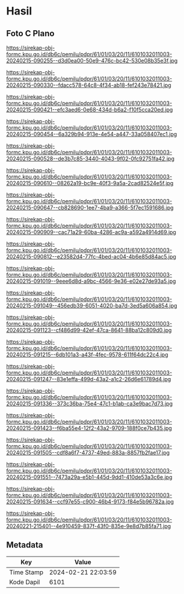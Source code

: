 # Hasil

## Foto C Plano

https://sirekap-obj-formc.kpu.go.id/db6c/pemilu/pdpr/61/01/03/20/11/6101032011003-20240215-090255--d3d0ea00-50e9-476c-bc42-530e08b35e3f.jpg

https://sirekap-obj-formc.kpu.go.id/db6c/pemilu/pdpr/61/01/03/20/11/6101032011003-20240215-090330--fdacc578-64c8-4f34-ab18-fef243e78421.jpg

https://sirekap-obj-formc.kpu.go.id/db6c/pemilu/pdpr/61/01/03/20/11/6101032011003-20240215-090421--efc3aed6-0e68-434d-b6a2-f10f5cca20ed.jpg

https://sirekap-obj-formc.kpu.go.id/db6c/pemilu/pdpr/61/01/03/20/11/6101032011003-20240215-090454--6a329b94-913e-4e54-a447-33a058407ec1.jpg

https://sirekap-obj-formc.kpu.go.id/db6c/pemilu/pdpr/61/01/03/20/11/6101032011003-20240215-090528--de3b7c85-3440-4043-9f02-0fc92751fa42.jpg

https://sirekap-obj-formc.kpu.go.id/db6c/pemilu/pdpr/61/01/03/20/11/6101032011003-20240215-090610--08262a19-bc9e-40f3-9a5a-2cad82524e5f.jpg

https://sirekap-obj-formc.kpu.go.id/db6c/pemilu/pdpr/61/01/03/20/11/6101032011003-20240215-090647--cb828690-1ee7-4ba9-a366-5f7ec1591686.jpg

https://sirekap-obj-formc.kpu.go.id/db6c/pemilu/pdpr/61/01/03/20/11/6101032011003-20240215-090909--cac71a29-60ba-4286-ac9a-a592a4914d69.jpg

https://sirekap-obj-formc.kpu.go.id/db6c/pemilu/pdpr/61/01/03/20/11/6101032011003-20240215-090812--e23582d4-77fc-4bed-ac04-4b6e85d84ac5.jpg

https://sirekap-obj-formc.kpu.go.id/db6c/pemilu/pdpr/61/01/03/20/11/6101032011003-20240215-091019--9eee6d8d-a9bc-4566-9e36-e02e27de93a5.jpg

https://sirekap-obj-formc.kpu.go.id/db6c/pemilu/pdpr/61/01/03/20/11/6101032011003-20240215-091049--456edb39-6051-4020-ba7d-3ed5a606a854.jpg

https://sirekap-obj-formc.kpu.go.id/db6c/pemilu/pdpr/61/01/03/20/11/6101032011003-20240215-091123--cf486d99-42ef-47ca-8641-88ba12c809d0.jpg

https://sirekap-obj-formc.kpu.go.id/db6c/pemilu/pdpr/61/01/03/20/11/6101032011003-20240215-091215--6db101a3-a43f-4fec-9578-611f64dc22c4.jpg

https://sirekap-obj-formc.kpu.go.id/db6c/pemilu/pdpr/61/01/03/20/11/6101032011003-20240215-091247--83e1effa-499d-43a2-a1c2-26d6e61789d4.jpg

https://sirekap-obj-formc.kpu.go.id/db6c/pemilu/pdpr/61/01/03/20/11/6101032011003-20240215-091336--373c36ba-75e4-47c1-b1ab-ca3e9bac7d73.jpg

https://sirekap-obj-formc.kpu.go.id/db6c/pemilu/pdpr/61/01/03/20/11/6101032011003-20240215-091423--f6ba55e4-12f2-43a2-9709-188f0ce7b435.jpg

https://sirekap-obj-formc.kpu.go.id/db6c/pemilu/pdpr/61/01/03/20/11/6101032011003-20240215-091505--cdf8a6f7-4737-49ed-883a-8857fb2fae17.jpg

https://sirekap-obj-formc.kpu.go.id/db6c/pemilu/pdpr/61/01/03/20/11/6101032011003-20240215-091551--7473a29a-e5b1-445d-9dd1-410de53a3c6e.jpg

https://sirekap-obj-formc.kpu.go.id/db6c/pemilu/pdpr/61/01/03/20/11/6101032011003-20240215-091634--ccf97e55-c900-46b4-9173-f84e5b96782a.jpg

https://sirekap-obj-formc.kpu.go.id/db6c/pemilu/pdpr/61/01/03/20/11/6101032011003-20240221-215401--4e910459-837f-43f0-835e-9e8d7b85fa71.jpg


## Metadata

| Key        | Value               |
| ---------- | ------------------- |
| Time Stamp | 2024-02-21 22:03:59 |
| Kode Dapil | 6101                |



